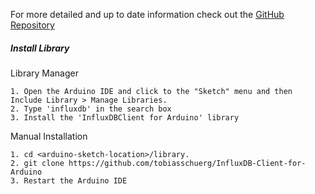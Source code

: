 For more detailed and up to date information check out the <a href="https://github.com/tobiasschuerg/InfluxDB-Client-for-Arduino" target="_blank" rel="noreferrer">GitHub Repository</a>

##### Install Library

Library Manager

```
1. Open the Arduino IDE and click to the "Sketch" menu and then Include Library > Manage Libraries.
2. Type 'influxdb' in the search box
3. Install the 'InfluxDBClient for Arduino' library
```

Manual Installation

```
1. cd <arduino-sketch-location>/library.
2. git clone https://github.com/tobiasschuerg/InfluxDB-Client-for-Arduino
3. Restart the Arduino IDE
```

